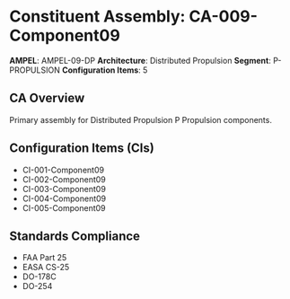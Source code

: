 # Constituent Assembly: CA-009-Component09

**AMPEL**: AMPEL-09-DP
**Architecture**: Distributed Propulsion
**Segment**: P-PROPULSION
**Configuration Items**: 5

## CA Overview
Primary assembly for Distributed Propulsion P Propulsion components.

## Configuration Items (CIs)
- CI-001-Component09
- CI-002-Component09
- CI-003-Component09
- CI-004-Component09
- CI-005-Component09

## Standards Compliance
- FAA Part 25
- EASA CS-25
- DO-178C
- DO-254
